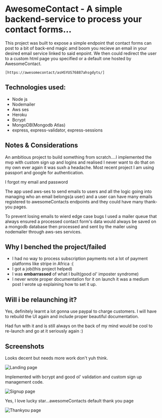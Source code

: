 # AwesomeContact - A simple backend-service to process your contact forms...

This project was built to expose a simple endpoint that contact forms can post to a bit of back-end magic amd boom you recieve an email in your desired email service linked to said enpoint. We then could redirect the user to a custom html page you specified or a default one hosted by AwesomeContact.

`[https://awesomecontact/asHSYUS76887ahsgdyts/]`

## Technologies used:
- Node js
- Nodemailer
- Aws ses
- Heroku
- Bcrypt
- MongoDB(Mongodb Atlas)
- express, express-validator, express-sessions

## Notes & Considerations

An ambitious project to build something from scratch....I implemented the mvp with custom sign up and logins and realised I never want to do that on my own ever again it was suxh a headache. Most recent project I am using passport and google for authentication.

I forgot my email and password

The app used aws-ses to send emails to users and all the logic going into managing who an email belongs(a user) and a user can have many emails registered to awesomeContacts endpoints and they could have many thank-you pages.

To prevent losing emails to wierd edge case bugs I used a mailer queue that always ensured a processed contact form's data would always be saved on a mongodb database then processed and sent by the mailer using nodemailer through aws-ses services.

## Why I benched the project/failed

- I had no way to process subscription payments not a lot of payment platforms like stripe in Africa :(
- I got a job(this project helped)
- I was **embarrassed** of what I built(good ol' imposter syndrome)
- I never wrote proper documentation for it on launch it was a medium post I wrote up explaining how to set it up.

## Will i be relaunching it?

Yes, definitely learnt a lot gonna use paypal to charge customers. I will have to rebuild the UI again and include proper beautiful documentation.

Had fun with it and is still always on the back of my mind would be cool to re-launch and go at it seriously again :)

## Screenshots

Looks decent but needs more work don't yuh think.

![Landing page](https://drive.google.com/uc?export=view&id=1hn16H-kXTmbwqCdYfNU6ZrCA1elpWy3g)

Implemented with bcrypt and good ol' validation and custom sign up management code.

![Signup page](https://drive.google.com/uc?export=view&id=12_s1FQlumyW7NjSXSYO8D2lhOLFDlFr9)

Yes, I love lucky star...awesomeContacts default thank you page

![Thankyou page](https://drive.google.com/uc?export=view&id=1AEFh_O6IeiHf8D7B_dwIu-kOCoTAzFdt)

